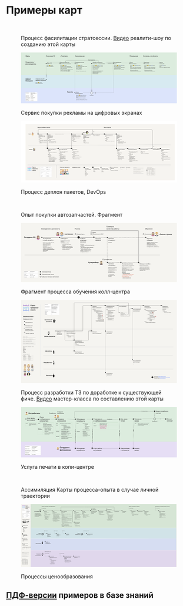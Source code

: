 # Примеры карт

<figure><img src="../.gitbook/assets/Карта гипотез. Процесс фасилитации стратсессии - Карта процесса-опыта фасилитация стратсессии с Картой гипотез.jpg" alt=""><figcaption><p>Процесс фасилитации стратсессии.  <a href="https://rutube.ru/video/6701a2fb4a1be274a528887501fbda06/">Видео</a> реалити-шоу по созданию этой карты</p></figcaption></figure>

<figure><img src="../.gitbook/assets/01-xpm-example-advert.png" alt=""><figcaption><p>Сервис покупки рекламы на цифровых экранах</p></figcaption></figure>

<figure><img src="../.gitbook/assets/КПО. Процесс деплоя пакетов (1).png" alt=""><figcaption><p>Процесс деплоя пакетов, DevOps</p></figcaption></figure>

<figure><img src="../.gitbook/assets/Шаблоны Карты процесса-опыта, XPM - Пример 3. Услуга опыт покупки автозапчастей.png" alt=""><figcaption><p>Опыт покупки автозапчастей. Фрагмент</p></figcaption></figure>

<figure><img src="../.gitbook/assets/XPM обеспечения качества колл-центра.png" alt=""><figcaption><p>Фрагмент процесса обучения колл-центра</p></figcaption></figure>

<figure><img src="../.gitbook/assets/Карта процесса-опыта пути системного аналитика.png" alt=""><figcaption><p>Процесс разработки ТЗ по доработке к существующей фиче. <a href="https://www.youtube.com/watch?v=395_XHu9olw">Видео</a> мастер-класса по составлению этой карты</p></figcaption></figure>

<figure><img src="../.gitbook/assets/02-xpm-example-printout.png" alt=""><figcaption><p>Услуга печати в копи-центре</p></figcaption></figure>

<figure><img src="../.gitbook/assets/КПО ассимиляции КПО в случае личной траектории.png" alt=""><figcaption><p>Ассимиляция Карты процесса-опыта в случае личной траектории</p></figcaption></figure>

<figure><img src="../.gitbook/assets/КПО подсистемы ценообразования.png" alt=""><figcaption><p>Процессы ценообразования</p></figcaption></figure>

## [ПДФ-версии](https://github.com/Byndyusoft/xp-mapping/tree/main/xpm-examples) примеров в базе знаний

